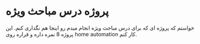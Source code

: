 # پروژه درس مباحث ویژه
خواستم که پروژه ای که برای درس مباحث ویژه انجام میدم رو اینجا هم نگداری کنم. این پروژه 8 نمره داره و قراره روی home automation کار کنم.
